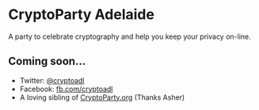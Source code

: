 CryptoParty Adelaide
====================

A party to celebrate cryptography and help you keep your privacy on-line.

Coming soon...
--------------
* Twitter: [@cryptoadl](https://twitter.com/cryptoadl)
* Facebook: [fb.com/cryptoadl](https://fb.com/cryptoadl)
* A loving sibling of [CryptoParty.org](https://cryptoparty.org) (Thanks Asher)